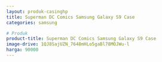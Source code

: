 ```yaml
---
layout: produk-casinghp
title: Superman DC Comics Samsung Galaxy S9 Case
categories: samsung

# Produk
product-title: Superman DC Comics Samsung Galaxy S9 Case
image-drive: 1QJ8SajUZN_7648mHLo5gaBl78MOJWu-l
harga: 90000
---
```

